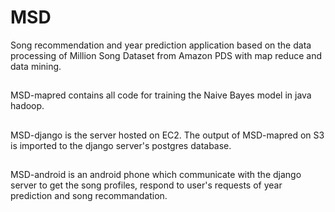 MSD
===

Song recommendation and year prediction application based on the data processing of Million Song Dataset from Amazon PDS with map reduce and data mining.

##
MSD-mapred contains all code for training the Naive Bayes model in java hadoop.

##
MSD-django is the server hosted on EC2. The output of MSD-mapred on S3 is imported to the django server's postgres database.

##
MSD-android is an android phone which communicate with the django server to get the song profiles, respond to user's requests of year prediction and song recommandation.